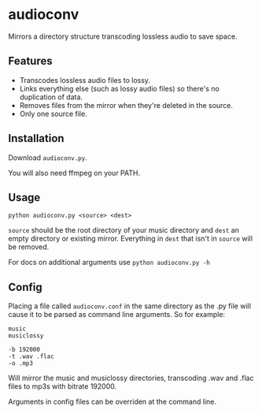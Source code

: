 # audioconv
Mirrors a directory structure transcoding lossless audio to save space.

## Features
- Transcodes lossless audio files to lossy.
- Links everything else (such as lossy audio files) so there's no duplication
of data.
- Removes files from the mirror when they're deleted in the source.
- Only one source file.

## Installation
Download `audioconv.py`.

You will also need ffmpeg on your PATH.

## Usage
`python audioconv.py <source> <dest>`

`source` should be the root directory of your music directory and `dest` an
empty directory or existing mirror. Everything in `dest` that isn't in `source`
will be removed.

For docs on additional arguments use `python audioconv.py -h`

## Config
Placing a file called `audioconv.conf` in the same directory as the .py file
will cause it to be parsed as command line arguments. So for example: 

```
music
musiclossy

-b 192000
-t .wav .flac
-o .mp3
```

Will mirror the music and musiclossy directories, transcoding .wav and .flac 
files to mp3s with bitrate 192000.

Arguments in config files can be overriden at the command line.
